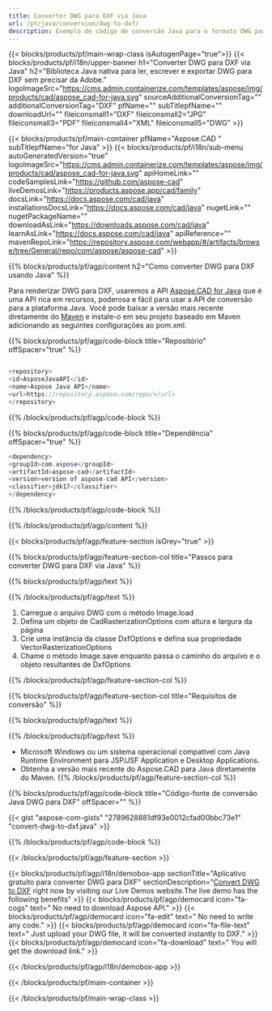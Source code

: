 ```yaml
---
title: Converter DWG para DXF via Java 
url: /pt/java/conversion/dwg-to-dxf/ 
description: Exemplo de código de conversão Java para o formato DWG para arquivo DXF. Use este código de exemplo para converter DWG em DXF em qualquer aplicativo baseado em Java Web ou Desktop.
---
```


{{< blocks/products/pf/main-wrap-class isAutogenPage="true">}}
{{< blocks/products/pf/i18n/upper-banner h1="Converter DWG para DXF via Java" h2="Biblioteca Java nativa para ler, escrever e exportar DWG para DXF sem precisar da Adobe." logoImageSrc="https://cms.admin.containerize.com/templates/aspose/img/products/cad/aspose_cad-for-java.svg" sourceAdditionalConversionTag="" additionalConversionTag="DXF" pfName="" subTitlepfName="" downloadUrl="" fileiconsmall1="DXF" fileiconsmall2="JPG" fileiconsmall3="PDF" fileiconsmall4="XML" fileiconsmall5="DWG" >}}

{{< blocks/products/pf/main-container pfName="Aspose.CAD " subTitlepfName="for Java" >}}
{{< blocks/products/pf/i18n/sub-menu autoGeneratedVersion="true" logoImageSrc="https://cms.admin.containerize.com/templates/aspose/img/products/cad/aspose_cad-for-java.svg" apiHomeLink="" codeSamplesLink="https://github.com/aspose-cad" liveDemosLink="https://products.aspose.app/cad/family" docsLink="https://docs.aspose.com/cad/java" installationsDocsLink="https://docs.aspose.com/cad/java" nugetLink="" nugetPackageName="" downloadAsLink="https://downloads.aspose.com/cad/java" learnAsLink="https://docs.aspose.com/cad/java" apiReference="" mavenRepoLink="https://repository.aspose.com/webapp/#/artifacts/browse/tree/General/repo/com/aspose/aspose-cad" >}}

{{% blocks/products/pf/agp/content h2="Como converter DWG para DXF usando Java" %}}

Para renderizar DWG para DXF, usaremos a API <a href=https://products.aspose.com/cad/java>Aspose.CAD for Java</a> que é uma API rica em recursos, poderosa e fácil para usar a API de conversão para a plataforma Java. Você pode baixar a versão mais recente diretamente do <a href=https://repository.aspose.com/webapp/#/artifacts/browse/tree/General/repo/com/aspose/aspose-cad>Maven</a> e instale-o em seu projeto baseado em Maven adicionando as seguintes configurações ao pom.xml.

{{% blocks/products/pf/agp/code-block title="Repositório" offSpacer="true" %}}

```cs

<repository>
<id>AsposeJavaAPI</id>
<name>Aspose Java API</name>
<url>https://repository.aspose.com/repo/</url>
</repository>

```

{{% /blocks/products/pf/agp/code-block %}}

{{% blocks/products/pf/agp/code-block title="Dependência" offSpacer="true" %}}

```cs
<dependency>
<groupId>com.aspose</groupId>
<artifactId>aspose-cad</artifactId>
<version>version of aspose-cad API</version>
<classifier>jdk17</classifier>
</dependency>

```

{{% /blocks/products/pf/agp/code-block %}}

{{% /blocks/products/pf/agp/content %}}

{{< blocks/products/pf/agp/feature-section isGrey="true" >}}

{{% blocks/products/pf/agp/feature-section-col title="Passos para converter DWG para DXF via Java" %}}

{{% blocks/products/pf/agp/text %}}

{{% /blocks/products/pf/agp/text %}}

1. Carregue o arquivo DWG com o método Image.load
1. Defina um objeto de CadRasterizationOptions com altura e largura da página
1. Crie uma instância da classe DxfOptions e defina sua propriedade VectorRasterizationOptions
1. Chame o método Image.save enquanto passa o caminho do arquivo e o objeto resultantes de DxfOptions

{{% /blocks/products/pf/agp/feature-section-col %}}

{{% blocks/products/pf/agp/feature-section-col title="Requisitos de conversão" %}}

{{% blocks/products/pf/agp/text %}}

{{% /blocks/products/pf/agp/text %}}
- Microsoft Windows ou um sistema operacional compatível com Java Runtime Environment para JSP/JSF Application e Desktop Applications.
- Obtenha a versão mais recente do Aspose.CAD para Java diretamente do Maven.
{{% /blocks/products/pf/agp/feature-section-col %}}

{{% blocks/products/pf/agp/code-block title="Código-fonte de conversão Java DWG para DXF" offSpacer="" %}}

{{< gist "aspose-com-gists" "2789628881df93e0012cfad00bbc73e1" "convert-dwg-to-dxf.java" >}}

{{% /blocks/products/pf/agp/code-block %}}

{{< /blocks/products/pf/agp/feature-section >}}

<!-- aboutfile Starts -->

{{< blocks/products/pf/agp/i18n/demobox-app sectionTitle="Aplicativo gratuito para converter DWG para DXF" sectionDescription="[Convert DWG to DXF](https://products.aspose.app/cad/conversion/dwg-to-dxf) right now by visiting our Live Demos website.The live demo has the following benefits" >}}
        {{< blocks/products/pf/agp/democard icon="fa-cogs" text=" No need to download Aspose API." >}}
        {{< blocks/products/pf/agp/democard icon="fa-edit" text=" No need to write any code." >}}
        {{< blocks/products/pf/agp/democard icon="fa-file-text" text=" Just upload your DWG file, it will be converted instantly to DXF." >}}
        {{< blocks/products/pf/agp/democard icon="fa-download" text=" You will get the download link." >}}

   
{{< /blocks/products/pf/agp/i18n/demobox-app >}}

<!-- aboutfile Ends -->

{{< /blocks/products/pf/main-container >}}
    
{{< /blocks/products/pf/main-wrap-class >}}